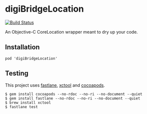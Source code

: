 digiBridgeLocation
====

[![Build Status](https://travis-ci.org/mikeantonelli/digiBridgeLocation.svg?branch=dev)](https://travis-ci.org/mikeantonelli/digiBridgeLocation)

An Objective-C CoreLocation wrapper meant to dry up your code.

## Installation

```
pod 'digiBridgeLocation'
```

## Testing

This project uses [fastlane](http://fastlane.tools/), [xctool](https://github.com/facebook/xctool) and [cocoapods](http://cocoapods.org/).

```
$ gem install cocoapods --no-rdoc --no-ri --no-document --quiet
$ gem install fastlane --no-rdoc --no-ri --no-document --quiet
$ brew install xctool
$ fastlane test
```

